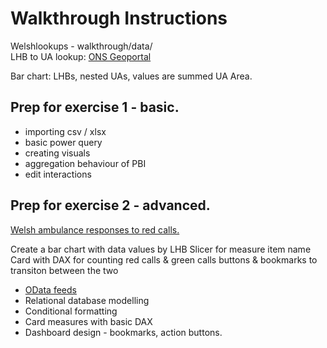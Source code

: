 # Walkthrough Instructions

Welshlookups - walkthrough/data/  
LHB to UA lookup: [ONS Geoportal](https://geoportal.statistics.gov.uk/datasets/680c9b730655473787cb594f328a86fa_0/geoservice)

Bar chart: LHBs, nested UAs, values are summed UA Area.

## Prep for exercise 1 - basic.

- importing csv / xlsx
- basic power query
- creating visuals
- aggregation behaviour of PBI
- edit interactions


## Prep for exercise 2 - advanced.

[Welsh ambulance responses to red calls.](https://statswales.gov.wales/Catalogue/Health-and-Social-Care/NHS-Performance/Ambulance-Services/emergencyambulancecallsandresponsestoredcalls-by-lhb-year)

Create a bar chart with data values by LHB
Slicer for measure item name
Card with DAX for counting red calls & green calls
buttons & bookmarks to transiton between the two


- [OData feeds](https://www.odata.org/)
- Relational database modelling
- Conditional formatting
- Card measures with basic DAX
- Dashboard design - bookmarks, action buttons.
